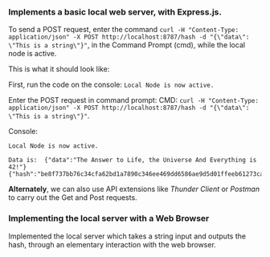 ### Implements a basic local web server, with Express.js.

To send a POST request, enter the command `curl -H "Content-Type: application/json" -X POST http://localhost:8787/hash -d "{\"data\": \"This is a string\"}"`, in the Command Prompt (cmd), while the local node is active.

This is what it should look like:

First, run the code on the console:
`Local Node is now active.`

Enter the POST request in command prompt:
CMD: `curl -H "Content-Type: application/json" -X POST http://localhost:8787/hash -d "{\"data\": \"This is a string\"}"`.

Console:
```
Local Node is now active.

Data is:  {"data":"The Answer to Life, the Universe And Everything is 42!"}
{"hash":"be8f737bb76c34cfa62bd1a7890c346ee469dd6586ae9d5d01ffeeb61273ca35"}
```

**Alternately**, we can also use API extensions like _Thunder Client_ or _Postman_ to carry out the Get and Post requests.

### Implementing the local server with a Web Browser

Implemented the local server which takes a string input and outputs the hash, through an elementary interaction with the web browser.



